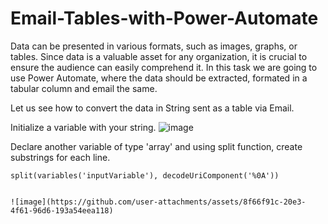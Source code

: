 # Email-Tables-with-Power-Automate
Data can be presented in various formats, such as images, graphs, or tables. Since data is a valuable asset for any organization, it is crucial to ensure the audience can easily comprehend it.
In this task we are going to use Power Automate, where the data should be extracted, formated in a tabular column and email the same.

Let us see how to convert the data in String sent as a table via Email.


Initialize a variable with your string.
![image](https://github.com/user-attachments/assets/17f366ac-fb0a-4ff8-9ee3-846218fe3146)


Declare another variable of type 'array' and using split function, create substrings for each line.
```
split(variables('inputVariable'), decodeUriComponent('%0A'))


![image](https://github.com/user-attachments/assets/8f66f91c-20e3-4f61-96d6-193a54eea118)



